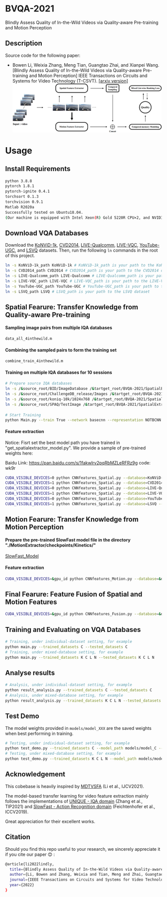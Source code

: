 # BVQA-2021
Blindly Assess Quality of In-the-Wild Videos via Quality-aware Pre-training and Motion Perception

## Description
Source code for the following paper:

- Bowen Li, Weixia Zhang, Meng Tian, Guangtao Zhai, and Xianpei Wang. [Blindly Assess Quality of In-the-Wild Videos via Quality-aware Pre-training and Motion Perception] IEEE Transactions on Circuits and Systems for Video Technology (T-CSVT). [[arxiv version]](https://arxiv.org/abs/2108.08505)
![Framework](Overall_Framework.png)

# Usage
## Install Requirements

```bash
python 3.8.8
pytorch 1.8.1
pytorch-ignite 0.4.1
torchsort 0.1.3
torchvision 0.9.1
Matlab R2020a
Successfully tested on Ubuntu18.04.
(Our machine is equipped with Intel Xeon(R) Gold 5220R CPU×2, and NVIDIA Quadro RTX6000 24G GPU×2.)
```

## Download VQA Databases
Download the [KoNViD-1k](http://database.mmsp-kn.de/konvid-1k-database.html), [CVD2014](https://www.mv.helsinki.fi/home/msjnuuti/CVD2014/), [LIVE-Qualcomm](http://live.ece.utexas.edu/research/incaptureDatabase/index.html), [LIVE-VQC](http://live.ece.utexas.edu/research/LIVEVQC/index.html), [YouTube-UGC](https://github.com/vztu/BVQA_Benchmark), and [LSVQ](https://github.com/baidut/PatchVQ) datasets. Then, run the following `ln` commands in the root of this project.

```bash
ln -s KoNViD-1k_path KoNViD-1k # KoNViD-1k_path is your path to the KoNViD-1k dataset
ln -s CVD2014_path CVD2014 # CVD2014_path is your path to the CVD2014 dataset
ln -s LIVE-Qualcomm_path LIVE-Qualcomm # LIVE-Qualcomm_path is your path to the LIVE-Qualcomm dataset
ln -s LIVE-VQC_path LIVE-VQC # LIVE-VQC_path is your path to the LIVE-VQC dataset
ln -s YouTube-UGC_path YouTube-UGC # YouTube-UGC_path is your path to the YouTube-UGC dataset
ln -s LSVQ_path LSVQ # LSVQ_path is your path to the LSVQ dataset
``` 

## Spatial Fearure: Transfer Knowledge from Quality-aware Pre-training
#### Sampling image pairs from multiple IQA databases
```bash
data_all_4inthewild.m
```
#### Combining the sampled pairs to form the training set
```bash
combine_train_4inthewild.m
```
#### Training on multiple IQA databases for 10 sessions
```bash
# Prepare source IQA databases
ln -s /&source_root/BID/ImageDatabase /&tartget_root/BVQA-2021/SpatialExtractor/IQA_database/BID/ImageDatabase
ln -s /&source_root/ChallengeDB_release/Images /&tartget_root/BVQA-2021/SpatialExtractor/IQA_database/ChallengeDB_release/Images
ln -s /&source_root/koniq-10k/1024x768 /&tartget_root/BVQA-2021/SpatialExtractor/IQA_database/koniq-10k/1024x768
ln -s /&source_root/SPAQ/TestImage /&tartget_root/BVQA-2021/SpatialExtractor/IQA_database/SPAQ/TestImage

# Start Training
python Main.py --train True --network basecnn --representation NOTBCNN --ranking True --fidelity True --std_modeling True --std_loss True --margin 0.025 --batch_size 128 --batch_size2 32 --image_size 384 --max_epochs 3 --lr 1e-4 --decay_interval 3 --decay_ratio 0.1 --max_epochs2 12
```
#### Feature extraction
Notice: Fisrt set the best model path you have trained in "get_spatialextractor_model.py". We provide a sample of pre-trained weights here:

Baidu Link: https://pan.baidu.com/s/1fakwlrv2pqRbMZLeRFRz9g   code: wk9r
 
```bash
CUDA_VISIBLE_DEVICES=0 python CNNfeatures_Spatial.py --database=KoNViD-1k --frame_batch_size=64
CUDA_VISIBLE_DEVICES=1 python CNNfeatures_Spatial.py --database=CVD2014 --frame_batch_size=64
CUDA_VISIBLE_DEVICES=0 python CNNfeatures_Spatial.py --database=LIVE-Qualcomm --frame_batch_size=8
CUDA_VISIBLE_DEVICES=1 python CNNfeatures_Spatial.py --database=LIVE-VQC --frame_batch_size=8
CUDA_VISIBLE_DEVICES=0 python CNNfeatures_Spatial.py --database=YouTube-UGC --frame_batch_size=8
CUDA_VISIBLE_DEVICES=1 python CNNfeatures_Spatial.py --database=LSVQ --frame_batch_size=8
```

## Motion Fearure: Transfer Knowledge from Motion Perception

#### Prepare the pre-trained SlowFast model file in the directory "./MotionExtractor/checkpoints/Kinetics/"
[SlowFast_Model](https://dl.fbaipublicfiles.com/pyslowfast/model_zoo/kinetics400/SLOWFAST_8x8_R50.pkl)
#### Feature extraction
```bash
CUDA_VISIBLE_DEVICES=&gpu_id python CNNfeatures_Motion.py --database=&database --frame_batch_size=64
```

## Final Fearure: Feature Fusion of Spatial and Motion Features
```bash
CUDA_VISIBLE_DEVICES=&gpu_id python CNNfeatures_Fusion.py --database=&database --frame_batch_size=64
```

## Training and Evaluating on VQA Databases

```bash
# Training, under individual-dataset setting, for example 
python main.py --trained_datasets C --tested_datasets C
# Training, under mixed-database setting, for example
python main.py --trained_datasets K C L N --tested_datasets K C L N
```

## Analyse results

```bash
# Analysis, under individual-dataset setting, for example 
python result_analysis.py --trained_datasets C --tested_datasets C
# Analysis, under mixed-database setting, for example
python result_analysis.py --trained_datasets K C L N --tested_datasets K C L N
```

## Test Demo

The model weights provided in `models/model_XXX` are the saved weights when best performing in training.
```bash
# Testing, under individual-dataset setting, for example 
python test_demo.py --trained_datasets C --model_path models/model_C --video_path=data/test.mp4
# Testing, under mixed-database setting, for example
python test_demo.py --trained_datasets K C L N --model_path models/model_KCLN --video_path=data/test.mp4
```

## Acknowledgement

This cobebase is heavily inspired by [MDTVSFA](https://github.com/lidq92/MDTVSFA) (Li et al., IJCV2021).

The model-based transfer learning for video feature extraction mainly follows the implementations of [UNIQUE - IQA domain](https://github.com/zwx8981/UNIQUE) (Zhang et al., TIP2021) and [SlowFast - Action Recognition domain](https://github.com/facebookresearch/SlowFast) (Feichtenhofer et al., ICCV2019).

Great appreciation for their excellent works.

## Citation

Should you find this repo useful to your research, we sincerely appreciate it if you cite our paper :blush: :
```bash
@article{li2022lindly,
  title={Blindly Assess Quality of In-the-Wild Videos via Quality-aware Pre-training and Motion Perception},
  author={Li, Bowen and Zhang, Weixia and Tian, Meng and Zhai, Guangtao and Wang, Xianpei},
  journal={IEEE Transactions on Circuits and Systems for Video Technology},
  year={2022}
}
```
